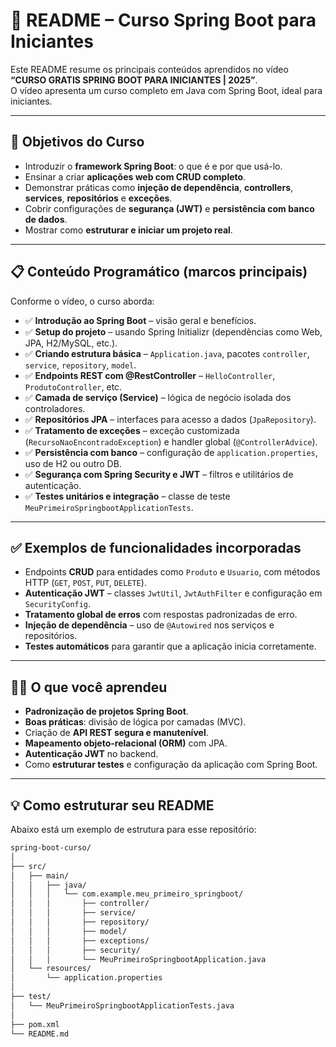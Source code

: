 # 📘 README – Curso Spring Boot para Iniciantes

Este README resume os principais conteúdos aprendidos no vídeo **“CURSO GRATIS SPRING BOOT PARA INICIANTES | 2025”**.  
O vídeo apresenta um curso completo em Java com Spring Boot, ideal para iniciantes.

---

## 🎯 Objetivos do Curso

- Introduzir o **framework Spring Boot**: o que é e por que usá-lo.
- Ensinar a criar **aplicações web com CRUD completo**.
- Demonstrar práticas como **injeção de dependência**, **controllers**, **services**, **repositórios** e **exceções**.
- Cobrir configurações de **segurança (JWT)** e **persistência com banco de dados**.
- Mostrar como **estruturar e iniciar um projeto real**.

---

## 📋 Conteúdo Programático (marcos principais)

Conforme o vídeo, o curso aborda:

- ✅ **Introdução ao Spring Boot** – visão geral e benefícios.
- ✅ **Setup do projeto** – usando Spring Initializr (dependências como Web, JPA, H2/MySQL, etc.).
- ✅ **Criando estrutura básica** – `Application.java`, pacotes `controller`, `service`, `repository`, `model`.
- ✅ **Endpoints REST com @RestController** – `HelloController`, `ProdutoController`, etc.
- ✅ **Camada de serviço (Service)** – lógica de negócio isolada dos controladores.
- ✅ **Repositórios JPA** – interfaces para acesso a dados (`JpaRepository`).
- ✅ **Tratamento de exceções** – exceção customizada (`RecursoNaoEncontradoException`) e handler global (`@ControllerAdvice`).
- ✅ **Persistência com banco** – configuração de `application.properties`, uso de H2 ou outro DB.
- ✅ **Segurança com Spring Security e JWT** – filtros e utilitários de autenticação.
- ✅ **Testes unitários e integração** – classe de teste `MeuPrimeiroSpringbootApplicationTests`.

---

## ✅ Exemplos de funcionalidades incorporadas

- Endpoints **CRUD** para entidades como `Produto` e `Usuario`, com métodos HTTP (`GET`, `POST`, `PUT`, `DELETE`).
- **Autenticação JWT** – classes `JwtUtil`, `JwtAuthFilter` e configuração em `SecurityConfig`.
- **Tratamento global de erros** com respostas padronizadas de erro.
- **Injeção de dependência** – uso de `@Autowired` nos serviços e repositórios.
- **Testes automáticos** para garantir que a aplicação inicia corretamente.

---

## 👨‍🏫 O que você aprendeu

- **Padronização de projetos Spring Boot**.
- **Boas práticas**: divisão de lógica por camadas (MVC).
- Criação de **API REST segura e manutenível**.
- **Mapeamento objeto-relacional (ORM)** com JPA.
- **Autenticação JWT** no backend.
- Como **estruturar testes** e configuração da aplicação com Spring Boot.

---

## 💡 Como estruturar seu README

Abaixo está um exemplo de estrutura para esse repositório:

```bash
spring-boot-curso/
│
├── src/
│   ├── main/
│   │   ├── java/
│   │   │   └── com.example.meu_primeiro_springboot/
│   │   │       ├── controller/
│   │   │       ├── service/
│   │   │       ├── repository/
│   │   │       ├── model/
│   │   │       ├── exceptions/
│   │   │       ├── security/
│   │   │       └── MeuPrimeiroSpringbootApplication.java
│   └── resources/
│       └── application.properties
│
├── test/
│   └── MeuPrimeiroSpringbootApplicationTests.java
│
├── pom.xml
└── README.md
